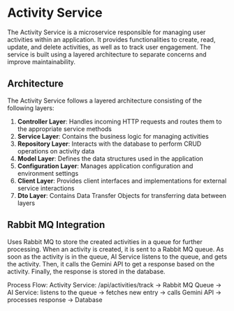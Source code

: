 # Activity Service

The Activity Service is a microservice responsible for managing user activities within an application. It provides
functionalities to create, read, update, and delete activities, as well as to track user engagement.
The service is built using a layered architecture to separate concerns and improve maintainability.

## Architecture

The Activity Service follows a layered architecture consisting of the following layers:

1. **Controller Layer**: Handles incoming HTTP requests and routes them to the appropriate service methods
2. **Service Layer**: Contains the business logic for managing activities
3. **Repository Layer**: Interacts with the database to perform CRUD operations on activity data
4. **Model Layer**: Defines the data structures used in the application
5. **Configuration Layer**: Manages application configuration and environment settings
7. **Client Layer**: Provides client interfaces and implementations for external service interactions
8. **Dto Layer**: Contains Data Transfer Objects for transferring data between layers

## Rabbit MQ Integration

Uses Rabbit MQ to store the created activities in a queue for further processing.
When an activity is created, it is sent to a Rabbit MQ queue. As soon as the activity is in the queue, AI Service
listens to the queue, and gets the activity. Then, it calls the Gemini API to get a response based on the activity.
Finally, the response is stored in the database.

Process Flow:
Activity Service: /api/activities/track -> Rabbit MQ Queue -> AI Service: listens to the queue -> fetches new entry ->
calls Gemini API -> processes response -> Database